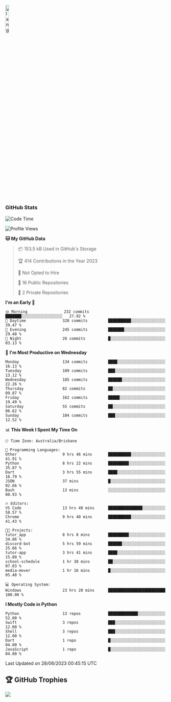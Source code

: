<p align="left"><img width=15%" src="https://github.com/alansmathew/alansmathew/raw/master/lang.gif" alt="lang image here" /></p>

# <h3 align="left">GitHub Stats</h3>

<!--START_SECTION:waka-->
![Code Time](http://img.shields.io/badge/Code%20Time-276%20hrs%2039%20mins-blue)

![Profile Views](http://img.shields.io/badge/Profile%20Views-0-blue)

**🐱 My GitHub Data** 

> 📦 153.5 kB Used in GitHub's Storage 
 > 
> 🏆 414 Contributions in the Year 2023
 > 
> 🚫 Not Opted to Hire
 > 
> 📜 16 Public Repositories 
 > 
> 🔑 2 Private Repositories 
 > 
**I'm an Early 🐤** 

```text
🌞 Morning                232 commits         ███████░░░░░░░░░░░░░░░░░░   27.92 % 
🌆 Daytime                328 commits         ██████████░░░░░░░░░░░░░░░   39.47 % 
🌃 Evening                245 commits         ███████░░░░░░░░░░░░░░░░░░   29.48 % 
🌙 Night                  26 commits          █░░░░░░░░░░░░░░░░░░░░░░░░   03.13 % 
```
📅 **I'm Most Productive on Wednesday** 

```text
Monday                   134 commits         ████░░░░░░░░░░░░░░░░░░░░░   16.13 % 
Tuesday                  109 commits         ███░░░░░░░░░░░░░░░░░░░░░░   13.12 % 
Wednesday                185 commits         ██████░░░░░░░░░░░░░░░░░░░   22.26 % 
Thursday                 82 commits          ██░░░░░░░░░░░░░░░░░░░░░░░   09.87 % 
Friday                   162 commits         █████░░░░░░░░░░░░░░░░░░░░   19.49 % 
Saturday                 55 commits          ██░░░░░░░░░░░░░░░░░░░░░░░   06.62 % 
Sunday                   104 commits         ███░░░░░░░░░░░░░░░░░░░░░░   12.52 % 
```


📊 **This Week I Spent My Time On** 

```text
🕑︎ Time Zone: Australia/Brisbane

💬 Programming Languages: 
Other                    9 hrs 46 mins       ██████████░░░░░░░░░░░░░░░   41.91 % 
Python                   8 hrs 22 mins       █████████░░░░░░░░░░░░░░░░   35.87 % 
Dart                     3 hrs 55 mins       ████░░░░░░░░░░░░░░░░░░░░░   16.79 % 
JSON                     37 mins             █░░░░░░░░░░░░░░░░░░░░░░░░   02.66 % 
Bash                     13 mins             ░░░░░░░░░░░░░░░░░░░░░░░░░   00.93 % 

🔥 Editors: 
VS Code                  13 hrs 40 mins      ███████████████░░░░░░░░░░   58.57 % 
Chrome                   9 hrs 40 mins       ██████████░░░░░░░░░░░░░░░   41.43 % 

🐱‍💻 Projects: 
tutor_app                8 hrs 8 mins        █████████░░░░░░░░░░░░░░░░   34.86 % 
discord-bot              5 hrs 59 mins       ██████░░░░░░░░░░░░░░░░░░░   25.66 % 
tutor-app                3 hrs 41 mins       ████░░░░░░░░░░░░░░░░░░░░░   15.80 % 
school-schedule          1 hr 38 mins        ██░░░░░░░░░░░░░░░░░░░░░░░   07.03 % 
media-mover              1 hr 16 mins        █░░░░░░░░░░░░░░░░░░░░░░░░   05.48 % 

💻 Operating System: 
Windows                  23 hrs 20 mins      █████████████████████████   100.00 % 
```

**I Mostly Code in Python** 

```text
Python                   13 repos            █████████████░░░░░░░░░░░░   52.00 % 
Swift                    3 repos             ███░░░░░░░░░░░░░░░░░░░░░░   12.00 % 
Shell                    3 repos             ███░░░░░░░░░░░░░░░░░░░░░░   12.00 % 
Dart                     1 repo              █░░░░░░░░░░░░░░░░░░░░░░░░   04.00 % 
JavaScript               1 repo              █░░░░░░░░░░░░░░░░░░░░░░░░   04.00 % 
```




 Last Updated on 28/06/2023 00:45:15 UTC
<!--END_SECTION:waka-->

## 🏆 GitHub Trophies

![](https://github-profile-trophy.vercel.app/?username=samh06&theme=discord&no-frame=true&no-bg=false&margin-w=4)
